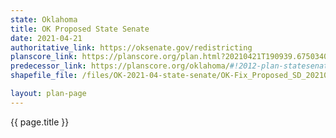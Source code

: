 ```yaml
---
state: Oklahoma
title: OK Proposed State Senate
date: 2021-04-21
authoritative_link: https://oksenate.gov/redistricting
planscore_link: https://planscore.org/plan.html?20210421T190939.675034041Z
predecessor_link: https://planscore.org/oklahoma/#!2012-plan-statesenate-eg
shapefile_file: /files/OK-2021-04-state-senate/OK-Fix_Proposed_SD_20210421.zip

layout: plan-page
---
```


{{ page.title }}
